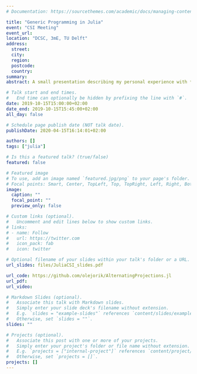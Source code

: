 ```yaml
---
# Documentation: https://sourcethemes.com/academic/docs/managing-content/

title: "Generic Programming in Julia"
event: "CSI Meeting"
event_url:
location: "DCSC, 3mE, TU Delft"
address: 
  street: 
  city:
  region:
  postcode:
  country:
summary:
abstract: A small presentation describing my personal experience with *General Programming* in Julia. For a mathematician, it is sometimes difficult to get started with programming abstract concepts, which you can so clearly describe on paper. I heard that *Julia* can be used to overcome this barrier and decided to give it a try on an example of *Alternating projections* class of methods. It appeared indeed quite easy to use and I even was able to write a small package [AlternatingProjections.jl](https://olejorik.github.io/AlternatingProjections.jl/latest/).

# Talk start and end times.
#   End time can optionally be hidden by prefixing the line with `#`.
date: 2019-10-15T15:00:00+02:00
date_end: 2019-10-15T15:45:00+02:00
all_day: false

# Schedule page publish date (NOT talk date).
publishDate: 2020-04-15T16:14:01+02:00

authors: []
tags: ["julia"]

# Is this a featured talk? (true/false)
featured: false

# Featured image
# To use, add an image named `featured.jpg/png` to your page's folder. 
# Focal points: Smart, Center, TopLeft, Top, TopRight, Left, Right, BottomLeft, Bottom, BottomRight.
image:
  caption: ""
  focal_point: ""
  preview_only: false

# Custom links (optional).
#   Uncomment and edit lines below to show custom links.
# links:
# - name: Follow
#   url: https://twitter.com
#   icon_pack: fab
#   icon: twitter

# Optional filename of your slides within your talk's folder or a URL.
url_slides: files/JuliaCSI_slides.pdf

url_code: https://github.com/olejorik/AlternatingProjections.jl
url_pdf:
url_video:

# Markdown Slides (optional).
#   Associate this talk with Markdown slides.
#   Simply enter your slide deck's filename without extension.
#   E.g. `slides = "example-slides"` references `content/slides/example-slides.md`.
#   Otherwise, set `slides = ""`.
slides: ""

# Projects (optional).
#   Associate this post with one or more of your projects.
#   Simply enter your project's folder or file name without extension.
#   E.g. `projects = ["internal-project"]` references `content/project/deep-learning/index.md`.
#   Otherwise, set `projects = []`.
projects: []
---
```

